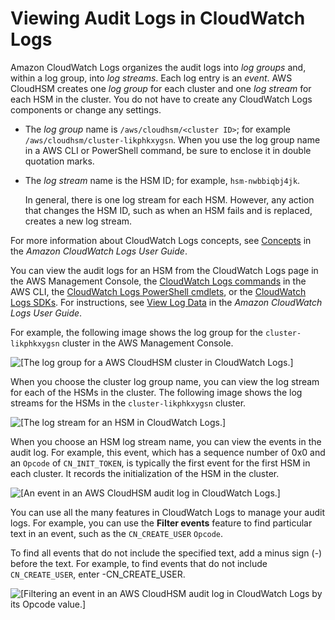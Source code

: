 # Viewing Audit Logs in CloudWatch Logs<a name="understand-audit-logs"></a>

Amazon CloudWatch Logs organizes the audit logs into *log groups* and, within a log group, into *log streams*\. Each log entry is an *event*\. AWS CloudHSM creates one *log group* for each cluster and one *log stream* for each HSM in the cluster\. You do not have to create any CloudWatch Logs components or change any settings\.
+ The *log group* name is `/aws/cloudhsm/<cluster ID>`; for example `/aws/cloudhsm/cluster-likphkxygsn`\. When you use the log group name in a AWS CLI or PowerShell command, be sure to enclose it in double quotation marks\.
+ The *log stream* name is the HSM ID; for example, `hsm-nwbbiqbj4jk`\. 

  In general, there is one log stream for each HSM\. However, any action that changes the HSM ID, such as when an HSM fails and is replaced, creates a new log stream\.

For more information about CloudWatch Logs concepts, see [Concepts](http://docs.aws.amazon.com/AmazonCloudWatch/latest/logs/CloudWatchLogsConcepts.html) in the *Amazon CloudWatch Logs User Guide*\.

You can view the audit logs for an HSM from the CloudWatch Logs page in the AWS Management Console, the [CloudWatch Logs commands](http://docs.aws.amazon.com/cli/latest/reference/logs/index.html#cli-aws-logs) in the AWS CLI, the [CloudWatch Logs PowerShell cmdlets](http://docs.aws.amazon.com/powershell/latest/reference/items/Amazon_CloudWatch_Logs_cmdlets.html), or the [CloudWatch Logs SDKs](http://docs.aws.amazon.com/AmazonCloudWatchLogs/latest/APIReference/)\. For instructions, see [View Log Data](http://docs.aws.amazon.com/AmazonCloudWatch/latest/logs/Working-with-log-groups-and-streams.html#ViewingLogData) in the *Amazon CloudWatch Logs User Guide*\. 

For example, the following image shows the log group for the `cluster-likphkxygsn` cluster in the AWS Management Console\.

![\[The log group for a AWS CloudHSM cluster in CloudWatch Logs.\]](http://docs.aws.amazon.com/cloudhsm/latest/userguide/images/cloudwatch-logs-cluster.png)

When you choose the cluster log group name, you can view the log stream for each of the HSMs in the cluster\. The following image shows the log streams for the HSMs in the `cluster-likphkxygsn` cluster\.

![\[The log stream for an HSM in CloudWatch Logs.\]](http://docs.aws.amazon.com/cloudhsm/latest/userguide/images/cloudwatch-logs-hsm.png)

When you choose an HSM log stream name, you can view the events in the audit log\. For example, this event, which has a sequence number of 0x0 and an `Opcode` of `CN_INIT_TOKEN`, is typically the first event for the first HSM in each cluster\. It records the initialization of the HSM in the cluster\. 

![\[An event in an AWS CloudHSM audit log in CloudWatch Logs.\]](http://docs.aws.amazon.com/cloudhsm/latest/userguide/images/cloudwatch-logs-event.png)

You can use all the many features in CloudWatch Logs to manage your audit logs\. For example, you can use the **Filter events** feature to find particular text in an event, such as the `CN_CREATE_USER` `Opcode`\.

To find all events that do not include the specified text, add a minus sign \(\-\) before the text\. For example, to find events that do not include `CN_CREATE_USER`, enter \-CN\_CREATE\_USER\.

![\[Filtering an event in an AWS CloudHSM audit log in CloudWatch Logs by its Opcode value.\]](http://docs.aws.amazon.com/cloudhsm/latest/userguide/images/cloudwatch-logs-event-filter.png)